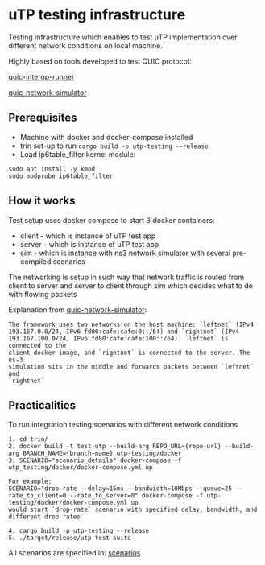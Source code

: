 # uTP testing infrastructure

Testing infrastructure which enables to test uTP implementation over different
network conditions on local machine.

Highly based on tools developed to test QUIC protocol:

[quic-interop-runner](https://github.com/marten-seemann/quic-interop-runner)

[quic-network-simulator](https://github.com/marten-seemann/quic-network-simulator)

## Prerequisites

- Machine with docker and docker-compose installed
- trin set-up to run `cargo build -p utp-testing --release`
- Load ip6table_filter kernel module:
```shell
sudo apt install -y kmod
sudo modprobe ip6table_filter
```

## How it works

Test setup uses docker compose to start 3 docker containers:
- client - which is instance of uTP test app
- server - which is instance of uTP test app
- sim - which is instance with ns3 network simulator with several pre-compiled scenarios

The networking is setup in such way that network traffic is routed from client to server
and server to client through sim which decides what to do with flowing packets

Explanation from [quic-network-simulator](https://github.com/marten-seemann/quic-network-simulator):

```
The framework uses two networks on the host machine: `leftnet` (IPv4
193.167.0.0/24, IPv6 fd00:cafe:cafe:0::/64) and `rightnet` (IPv4
193.167.100.0/24, IPv6 fd00:cafe:cafe:100::/64). `leftnet` is connected to the
client docker image, and `rightnet` is connected to the server. The ns-3
simulation sits in the middle and forwards packets between `leftnet` and
`rightnet`
```

## Practicalities

To run integration testing scenarios with different network conditions

```
1. cd trin/
2. docker build -t test-utp --build-arg REPO_URL={repo-url} --build-arg BRANCH_NAME={branch-name} utp-testing/docker
3. SCENARIO="scenario_details" docker-compose -f utp_testing/docker/docker-compose.yml up

For example:
SCENARIO="drop-rate --delay=15ms --bandwidth=10Mbps --queue=25 --rate_to_client=0 --rate_to_server=0" docker-compose -f utp-testing/docker/docker-compose.yml up
would start `drop-rate` scenario with specified delay, bandwidth, and different drop rates

4. cargo build -p utp-testing --release
5. ./target/release/utp-test-suite
```

All scenarios are specified in: [scenarios](https://github.com/marten-seemann/quic-network-simulator/tree/master/sim/scenarios)
